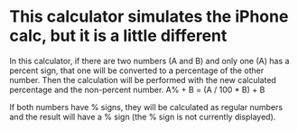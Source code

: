 # This calculator simulates the iPhone calc, but it is a little different

In this calculator, if there are two numbers (A and B) and only one (A) has a
percent sign, that one will be converted to a percentage of the other number.
Then the calculation will be performed with the new calculated percentage and
the non-percent number. A% + B = (A / 100 \* B) + B

If both numbers have % signs, they will be calculated as regular numbers and the
result will have a % sign (the % sign is not currently displayed).
